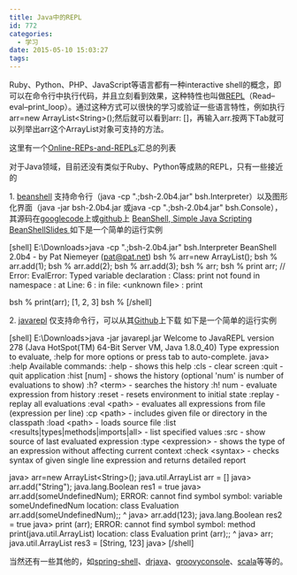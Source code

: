 ```yaml
---
title: Java中的REPL
id: 772
categories:
  - 学习
date: 2015-05-10 15:03:27
tags:
---
```


Ruby、Python、PHP、JavaScript等语言都有一种interactive shell的概念，即可以在命令行中执行代码，并且立刻看到效果，这种特性也叫做[REPL](https://en.wikipedia.org/wiki/Read%E2%80%93eval%E2%80%93print_loop)（Read–eval–print_loop）。通过这种方式可以很快的学习或验证一些语言特性，例如执行arr=new ArrayList&lt;String&gt;();然后就可以看到arr: []，再输入arr.按两下Tab就可以列举出arr这个ArrayList对象可支持的方法。
<!--more-->

这里有一个[Online-REPs-and-REPLs](http://joel.franusic.com/Online-REPs-and-REPLs/)汇总的列表

对于Java领域，目前还没有类似于Ruby、Python等成熟的REPL，只有一些接近的

1. [beanshell](http://www.beanshell.org/)
支持命令行（java -cp ".;bsh-2.0b4.jar" bsh.Interpreter）以及图形化界面（java -jar bsh-2.0b4.jar 或java -cp ".;bsh-2.0b4.jar" bsh.Console），其源码在[googlecode](https://code.google.com/a/apache-extras.org/p/beanshell/)上或[github](https://github.com/pejobo/beanshell2)上
[BeanShell, Simple Java Scripting](http://www.beanshell.org/manual/bshmanual.html)
[BeanShellSlides
](http://www.beanshell.org/BeanShellSlides.pdf)如下是一个简单的运行实例

[shell]
E:\Downloads&gt;java -cp &quot;.;bsh-2.0b4.jar&quot; bsh.Interpreter
BeanShell 2.0b4 - by Pat Niemeyer (pat@pat.net)
bsh % arr=new ArrayList();
bsh % arr.add(1);
bsh % arr.add(2);
bsh % arr.add(3);
bsh % arr;
bsh % print arr;
// Error: EvalError: Typed variable declaration : Class: print not found in namespace : at Line: 6 :
 in file: &lt;unknown file&gt; : print

bsh % print(arr);
[1, 2, 3]
bsh %
[/shell]

2. [javarepl](http://www.javarepl.com/console.html)
仅支持命令行，可以从其[Github](https://github.com/albertlatacz/java-repl)上下载
如下是一个简单的运行实例

[shell]
E:\Downloads&gt;java -jar javarepl.jar
Welcome to JavaREPL version 278 (Java HotSpot(TM) 64-Bit Server VM, Java 1.8.0_40)
Type expression to evaluate, :help for more options or press tab to auto-complete.
java&gt; :help
Available commands:
    :help - shows this help
    :cls - clear screen
    :quit - quit application
    :hist [num] - shows the history (optional 'num' is number of evaluations to show)
    :h? &lt;term&gt; - searches the history
    :h! num - evaluate expression from history
    :reset - resets environment to initial state
    :replay - replay all evaluations
    :eval &lt;path&gt; - evaluates all expressions from file (expression per line)
    :cp &lt;path&gt; - includes given file or directory in the classpath
    :load &lt;path&gt; - loads source file
    :list &lt;results|types|methods|imports|all&gt; - list specified values
    :src - show source of last evaluated expression
    :type &lt;expression&gt; - shows the type of an expression without affecting current context
    :check &lt;syntax&gt; - checks syntax of given single line expression and returns detailed report

java&gt; arr=new ArrayList&lt;String&gt;();
java.util.ArrayList arr = []
java&gt; arr.add(&quot;String&quot;);
java.lang.Boolean res1 = true
java&gt; arr.add(someUndefinedNum);
ERROR: cannot find symbol
  symbol:   variable someUndefinedNum
  location: class Evaluation
    arr.add(someUndefinedNum);;
            ^
java&gt; arr.add(123);
java.lang.Boolean res2 = true
java&gt; print (arr);
ERROR: cannot find symbol
  symbol:   method print(java.util.ArrayList)
  location: class Evaluation
    print (arr);;
    ^
java&gt; arr;
java.util.ArrayList res3 = [String, 123]
java&gt;
[/shell]

当然还有一些其他的，如[spring-shell](http://docs.spring.io/spring-shell/docs/current/reference/htmlsingle/)、[drjava](http://drjava.org/)、[groovyconsole](http://www.groovy-lang.org/groovyconsole.html)、[scala](http://www.scala-lang.org/)等等的。